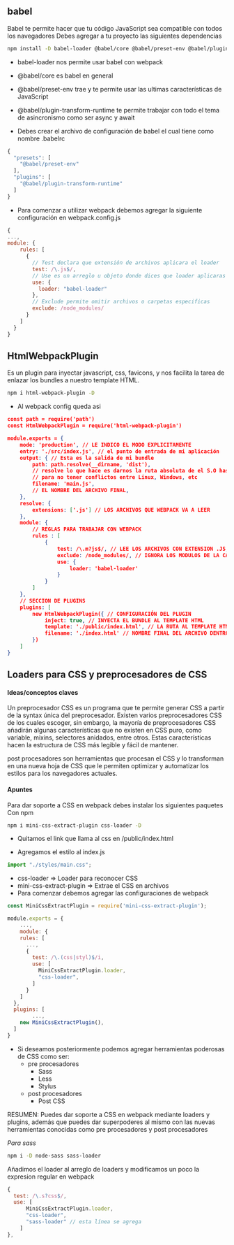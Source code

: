 
## babel
Babel te permite hacer que tu código JavaScript sea compatible con todos los navegadores
Debes agregar a tu proyecto las siguientes dependencias

```sh
npm install -D babel-loader @babel/core @babel/preset-env @babel/plugin-transform-runtime
```
- babel-loader nos permite usar babel con webpack
- @babel/core es babel en general
- @babel/preset-env trae y te permite usar las ultimas características de JavaScript
- @babel/plugin-transform-runtime te permite trabajar con todo el tema de asincronismo como ser async y await


- Debes crear el archivo de configuración de babel el cual tiene como nombre .babelrc

```js
{
  "presets": [
    "@babel/preset-env"
  ],
  "plugins": [
    "@babel/plugin-transform-runtime"
  ]
}
```

- Para comenzar a utilizar webpack debemos agregar la siguiente configuración en webpack.config.js

```js
{
...,
module: {
    rules: [
      {
        // Test declara que extensión de archivos aplicara el loader
        test: /\.js$/,
        // Use es un arreglo u objeto donde dices que loader aplicaras
        use: {
          loader: "babel-loader"
        },
        // Exclude permite omitir archivos o carpetas especificas
        exclude: /node_modules/
      }
    ]
  }
}
```

## HtmlWebpackPlugin

Es un plugin para inyectar javascript, css, favicons, y nos facilita la tarea de enlazar los bundles a nuestro template HTML.

```sh
npm i html-webpack-plugin -D
```

- Al webpack config queda asi

```json
const path = require('path')
const HtmlWebpackPlugin = require('html-webpack-plugin')

module.exports = {
    mode: 'production', // LE INDICO EL MODO EXPLICITAMENTE
    entry: './src/index.js', // el punto de entrada de mi aplicación
    output: { // Esta es la salida de mi bundle
        path: path.resolve(__dirname, 'dist'),
        // resolve lo que hace es darnos la ruta absoluta de el S.O hasta nuestro archivo
        // para no tener conflictos entre Linux, Windows, etc
        filename: 'main.js', 
        // EL NOMBRE DEL ARCHIVO FINAL,
    },
    resolve: {
        extensions: ['.js'] // LOS ARCHIVOS QUE WEBPACK VA A LEER
    },
    module: {
        // REGLAS PARA TRABAJAR CON WEBPACK
        rules : [
            {
                test: /\.m?js$/, // LEE LOS ARCHIVOS CON EXTENSION .JS,
                exclude: /node_modules/, // IGNORA LOS MODULOS DE LA CARPETA
                use: {
                    loader: 'babel-loader'
                }
            }
        ]
    },
    // SECCION DE PLUGINS
    plugins: [
        new HtmlWebpackPlugin({ // CONFIGURACIÓN DEL PLUGIN
            inject: true, // INYECTA EL BUNDLE AL TEMPLATE HTML
            template: './public/index.html', // LA RUTA AL TEMPLATE HTML
            filename: './index.html' // NOMBRE FINAL DEL ARCHIVO DENTRO DE DIST
        })
    ]
}

```


## Loaders para CSS y preprocesadores de CSS

<h4>Ideas/conceptos claves</h4>
Un preprocesador CSS es un programa que te permite generar CSS a partir de la syntax única del preprocesador. Existen varios preprocesadores CSS de los cuales escoger, sin embargo, la mayoría de preprocesadores CSS añadirán algunas características que no existen en CSS puro, como variable, mixins, selectores anidados, entre otros. Estas características hacen la estructura de CSS más legible y fácil de mantener.

post procesadores son herramientas que procesan el CSS y lo transforman en una nueva hoja de CSS que le permiten optimizar y automatizar los estilos para los navegadores actuales.

<h4>Apuntes</h4>
Para dar soporte a CSS en webpack debes instalar los siguientes paquetes
Con npm

```sh
npm i mini-css-extract-plugin css-loader -D
```

- Quitamos el link que llama al css en /public/index.html

- Agregamos el estilo al index.js

```js
import "./styles/main.css";
```


- css-loader ⇒ Loader para reconocer CSS
- mini-css-extract-plugin ⇒ Extrae el CSS en archivos
- Para comenzar debemos agregar las configuraciones de webpack

```js
const MiniCssExtractPlugin = require('mini-css-extract-plugin');

module.exports = {
	...,
	module: {
    rules: [
      ...,
      {
        test: /\.(css|styl)$/i,
        use: [
          MiniCssExtractPlugin.loader,
          "css-loader",
        ]
      }
    ]
  },
  plugins: [
		...,
    new MiniCssExtractPlugin(),
  ]
}
```

- Si deseamos posteriormente podemos agregar herramientas poderosas de CSS como ser:
  - pre procesadores
    - Sass
    - Less
    - Stylus
  - post procesadores
    - Post CSS


RESUMEN: Puedes dar soporte a CSS en webpack mediante loaders y plugins, además que puedes dar superpoderes al mismo con las nuevas herramientas conocidas como pre procesadores y post procesadores


_Para sass_

```sh
npm i -D node-sass sass-loader
```

Añadimos el loader al arreglo de loaders y modificamos un poco la expresion regular en webpack

```js
{
  test: /\.s?css$/,
  use: [
      MiniCssExtractPlugin.loader,
      "css-loader",
      "sass-loader" // esta línea se agrega
    ]
},
```
